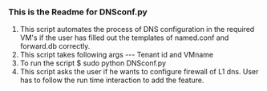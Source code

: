 ### This is the Readme for DNSconf.py
1. This script automates the process of DNS configuration in the required VM's if the user has filled out the templates of named.conf and forward.db correctly.
2. This script takes following args --- Tenant id and VMname
3. To run the script
	$ sudo python DNSconf.py <Tenant id> <VMname>
4. This script asks the user if he wants to configure firewall of L1 dns. User has to follow the run time interaction to add the feature.

